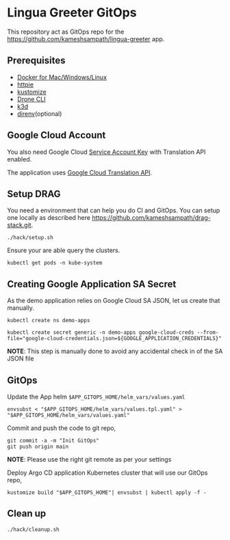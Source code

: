 # Lingua Greeter GitOps

This repository act as GitOps repo for the <https://github.com/kameshsampath/lingua-greeter> app.

## Prerequisites

- [Docker for Mac/Windows/Linux](https://www.docker.com/products/docker-desktop)
- [httpie](https://httpie.org/)
- [kustomize](https://kustomize.io/)
- [Drone CLI](https://docs.drone.io/cli/install/)
- [k3d](https://k3d.io)
- [direnv](https://direnv.net)(optional)

## Google Cloud Account

You also need Google Cloud [Service Account Key](https://cloud.google.com/iam/docs/creating-managing-service-account-keys) with Translation API enabled.

The application uses [Google Cloud Translation API](https://cloud.google.com/translate/docs/quickstarts).

## Setup DRAG

You need a environment that can help you do CI and GitOps. You can setup one locally as described here <https://github.com/kameshsampath/drag-stack.git>.

```shell
./hack/setup.sh
```

Ensure your are able query the clusters.

```shell
kubectl get pods -n kube-system
```

## Creating Google Application SA Secret

As the demo application relies on Google Cloud SA JSON, let us create that manually.

```shell
kubectl create ns demo-apps
```

```shell
kubectl create secret generic -n demo-apps google-cloud-creds --from-file="google-cloud-credentials.json=${GOOGLE_APPLICATION_CREDENTIALS}"
```

**NOTE**: This step is manually done to avoid any accidental check in of the SA JSON file

## GitOps

Update the App helm `$APP_GITOPS_HOME/helm_vars/values.yaml`

```shell
envsubst < "$APP_GITOPS_HOME/helm_vars/values.tpl.yaml" > "$APP_GITOPS_HOME/helm_vars/values.yaml"
```

Commit and push the code to git repo,

```shell
git commit -a -m "Init GitOps"
git push origin main
```

**NOTE**: Please use the right git remote as per your settings

Deploy Argo CD application Kubernetes cluster that will use our GitOps repo,

```shell
kustomize build "$APP_GITOPS_HOME"| envsubst | kubectl apply -f -
```

## Clean up

```shell
./hack/cleanup.sh
```
